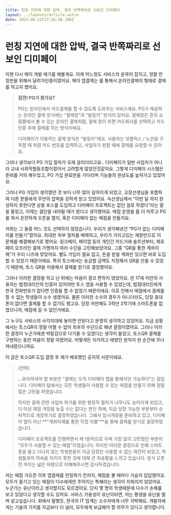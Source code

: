 ```yaml
---
title: 런칭 지연에 대한 압박, 결국 반쪽짜리로 선보인 디미페이
layout: ../layouts/article.astro
date: 2023-06-22T17:26:58.106Z
---
```


# 런칭 지연에 대한 압박, 결국 반쪽짜리로 선보인 디미페이

이젠 다시 페이 개발 얘기를 해볼게요. 이제 어느정도 서비스의 윤곽이 잡히고, 정말 런칭만을 위해서 달려가던중이였어요. 페이 앱결제는 [](PG)를 통해서 온라인결제의 형태로 결제를 하고자 했어요.

> **잠깐! PG가 뭔가요?**
>
> PG는 온라인에서 카드결제를 할 수 있도록 도와주는 서비스에요. PG가 제공하는 온라인 결제 방식에는 “결제창”과 “빌링키” 방식이 있어요. 결제창은 흔히 쇼핑몰에서 볼 수 있는 온라인 결제처럼, 결제 창이 뜨면 카드회사를 선택하고 카드 인증 후에 결제를 하는 방식이에요.
>
> 디미페이가 이용하는 결제 방식은 “빌링키”에요. 사용자는 넷플릭스 / 노션을 구독할 때 처럼 카드 번호를 입력하고, 사업자가 원할 때에 결제를 요청할 수 있어요.

그러나 생각보다 PG 가입 절차가 오래 걸리더라고요.. 디미페이가 일반 사업자가 아니라 교내 사회적협동조합이였어서 고려할게 많았던것같아요. 그렇게 디미페이 시스템은 준비를 거의 해두었고, PG 가입 완료만을 기다리며 기능들의 완성도를 높혀가고 있었어요.

그러나 PG 가입이 생각했던 것 보다 너무 많이 길어지게 되었고, 교장선생님을 포함하여 다른 분들에게 무언의 압박을 강하게 받고 있었어요. 슥선생님께서 “이번 달 까지 완성하지 못한다면 상용 포스를 도입하고 디미페이 프로젝트는 없던 걸로 하겠다”라는 말을 들었고, 이제는 결단을 내야될 때가 왔다고 생각했어요. 매점 운영을 좀 더 미루고 PG를 껴서 온전하게 오픈을 할지, 혹은 디미페이 없는 매점을 만들지요.

저희는 그 둘중 어느 것도 선택하지 않았습니다. 우리가 생각해낸건 “PG가 없는 디미페이를 만들기”였어요. 최대한 외부 절차를 배제하고, 우리가 가지고있는 재원만으로 이 문제를 해결해보기로 했어요. 링크페이, 페이앱 등의 개인간 카드거래 솔루션부터, 제로페이 오프라인 결제 가맹까지 여러 수단을 고민해보았어요. 그중 “QR을 통한 계좌이체”가 우리 니즈에 맞았어요. 별도 가입이 필요 없고, 돈을 받을 계좌만 있으면 바로 도입할 수 있었기 때문이에요. 특히 토스에서는 송금할 금액도 지정해서 QR을 만들 수 있었기 때문에, 토스 QR을 이용해서 결제를 받기로 결정했어요.

그러나 이러한 결정을 하고 난 뒤에는 마음이 결코 편하지 않았어요. 만 17세 미만의 사용자는 법정대리인의 인증이 있어야만 토스 앱을 사용할 수 있었는데, 법정대리인에게 한국 전화번호가 없다면 인증을 할 수 없었기 때문이에요. 이로 인해서 매점에서 결제를 할 수 없는 학생들이 소수 생겼어요. 물론 이러한 소수의 경우가 아니더라도, 당장 휴대폰이 없다면 결제를 할 수 없기도 했고요. 당장 저만해도 3학년 2학기때 스마트폰을 없앴으니까, 매점에 갈 수 없던거에요.

그 누구도 서비스의 사각지대에 놓이면 안된다고 분명히 생각하고 있었어요. 지금 상황에서는 토스QR이 정말 어쩔 수 없이 최후의 수단으로 해낸 결정이였어요. 그러나 이러한 결정이 누군가에겐 박탈감으로 다가올 수 있겠다는 생각이 들었고, 토스QR 결제를 구현하는 동안 마음이 정말 아팠어요. 어떻게든 지키려고 애썼던 원칙이 한 순간에 무너져내렸으니까요.

이 글은 토스QR 도입 결정 후 제가 배포했던 공지의 서문이에요.

> (전략)
>
> …유의하셔야 할 부분은 "결제는 오직 디미페이 앱을 통해서만 가능하다"는 점입니다. 디미페이 팀에서는 모든 학생들이 사용할 수 있는 매점을 만들기 위해 정말 많은 고민을 하였습니다.
>
> 하지만 결제 관련 사업자 허가를 위한 행정적 절차가 너무나도 늦어지게 되었고, 더 이상 매점 개장을 늦출 수는 없다는 판단 하에, 지금 당장 가능한 부분부터 순차적으로 개장하기로 결정하였습니다. 그래서 임시개장을 준비하고 있고, 디미페이 앱이 아닌 **"계좌이체를 통한 직접 지불"**을 통해 결제를 받기로 결정하였습니다.
>
> 디미페이 프로젝트를 진행하면서 제 1원칙으로 두며 가장 많이 고민했던 부분이 "모두가 사용할 수 있는 매점"이였습니다. 하지만 이러한 결정으로 인해 스마트폰을 들고 다니지 않는 학생분들이 지금 당장은 사용할 수 없는 여건이 되었고, 학생들과의 약속을 지키지 못한 것에 대해 큰 죄송함을 느끼고 있습니다. 정식 오픈 전 까지는 넓은 아량으로 이해해주시면 감사하겠습니다.

저는 매점 가오픈 이후 앱결제를 런칭하기 전까지, 매점을 볼 때마다 가슴이 답답했어요. 모두가 즐기고 있는 매점이 다수에게만 주어지는 특혜라는 생각이 지워지지 않았어요. 누군가는 유난이라고 생각할지도 모르겠어요. 단지 몇 명의 학생때문에 다수가 손해를 보고 있었다고 생각할 수도 있어요. 서비스 가용성이 유난이라면, 저는 평생을 유난을 떨며 살고싶습니다. 위에서 말했듯, 한국의 IT 업계는 소수자에게 너무 각박해요. 개발자에게는 기술의 가치를 지금보다 더 널리, 모두에게 보급해야 할 의무가 있다고 생각합니다.
